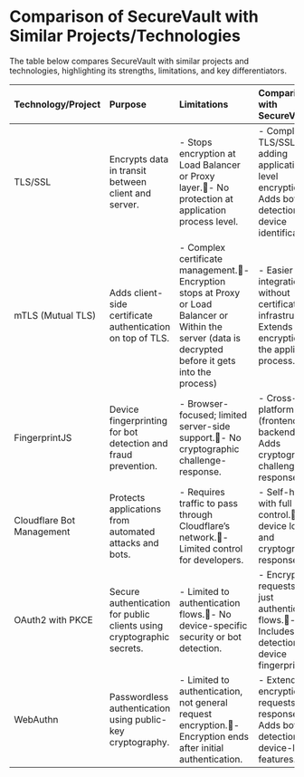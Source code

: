 # **Comparison of SecureVault with Similar Projects/Technologies**

The table below compares SecureVault with similar projects and technologies, highlighting its strengths, limitations, and key differentiators.

|  Technology/Project |  Purpose |  Limitations |  Comparison with SecureVault |
| :---- | :---- | :---- | :---- |
| TLS/SSL | Encrypts data in transit between client and server. | \- Stops encryption at Load Balancer or Proxy layer.\- No protection at application process level. | \- Complements TLS/SSL by adding application-level encryption.\- Adds bot detection and device identification. |
| mTLS (Mutual TLS) | Adds client-side certificate authentication on top of TLS. | \- Complex certificate management.\- Encryption stops at Proxy or Load Balancer or Within the server (data is decrypted before it gets into the process) | \- Easier integration without certificate infrastructure.\- Extends encryption to the application process. |
| FingerprintJS | Device fingerprinting for bot detection and fraud prevention. | \- Browser-focused; limited server-side support.\- No cryptographic challenge-response. | \- Cross-platform support (frontend and backend).\- Adds cryptographic challenge-response. |
| Cloudflare Bot Management | Protects applications from automated attacks and bots. | \- Requires traffic to pass through Cloudflare’s network.\- Limited control for developers. | \- Self-hosted with full control.\- Adds device locking and cryptographic responses. |
| OAuth2 with PKCE | Secure authentication for public clients using cryptographic secrets. | \- Limited to authentication flows.\- No device-specific security or bot detection. | \- Encrypts all requests, not just authentication flows.\- Includes bot detection and device fingerprinting. |
| WebAuthn | Passwordless authentication using public-key cryptography. | \- Limited to authentication, not general request encryption.\- Encryption ends after initial authentication. | \- Extends encryption to all requests and responses.\- Adds bot detection and device-locking features. |

